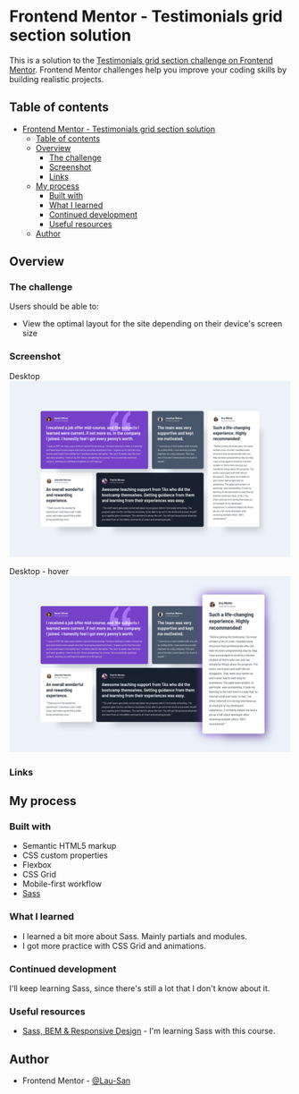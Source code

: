 # Frontend Mentor - Testimonials grid section solution

This is a solution to the [Testimonials grid section challenge on Frontend Mentor](https://www.frontendmentor.io/challenges/testimonials-grid-section-Nnw6J7Un7). Frontend Mentor challenges help you improve your coding skills by building realistic projects.

## Table of contents

- [Frontend Mentor - Testimonials grid section solution](#frontend-mentor---testimonials-grid-section-solution)
  - [Table of contents](#table-of-contents)
  - [Overview](#overview)
    - [The challenge](#the-challenge)
    - [Screenshot](#screenshot)
    - [Links](#links)
  - [My process](#my-process)
    - [Built with](#built-with)
    - [What I learned](#what-i-learned)
    - [Continued development](#continued-development)
    - [Useful resources](#useful-resources)
  - [Author](#author)

## Overview

### The challenge

Users should be able to:

-   View the optimal layout for the site depending on their device's screen size

### Screenshot

Desktop
![](./screenshots/desktop.png)

Desktop - hover
![](./screenshots/desktop-hover.png)

### Links

<!-- TODO Update this section -->

<!-- TODO Add Solution URL -->
<!-- - [View Solution in Frontend Mentor](https://your-solution-url.com) -->
<!-- TODO Add Demo URL -->
<!-- - [Go to Demo Site](https://your-live-site-url.com) -->

## My process

### Built with

-   Semantic HTML5 markup
-   CSS custom properties
-   Flexbox
-   CSS Grid
-   Mobile-first workflow
-   [Sass](https://sass-lang.com)

### What I learned

-   I learned a bit more about Sass. Mainly partials and modules.
-   I got more practice with CSS Grid and animations.

### Continued development

I'll keep learning Sass, since there's still a lot that I don't know about it.

### Useful resources

-   [Sass, BEM & Responsive Design](https://www.youtube.com/watch?v=jfMHA8SqUL4) - I'm learning Sass with this course.

## Author

-   Frontend Mentor - [@Lau-San](https://www.frontendmentor.io/profile/Lau-San)
